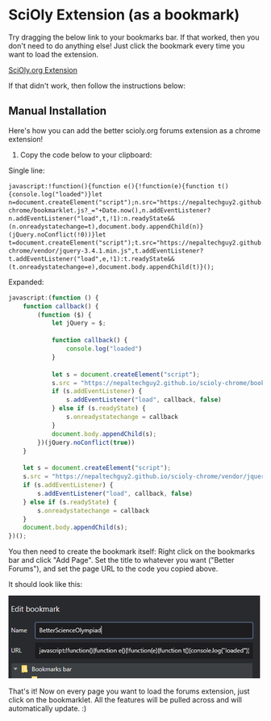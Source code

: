 # SciOly Extension (as a bookmark)


Try dragging the below link to your bookmarks bar. If that worked, then you don't need to do anything else! Just click the bookmark every time you want to load the extension.

<a href='javascript:!function(){function e(){!function(e){function t(){console.log("loaded")}let n=document.createElement("script");n.src="https://nepaltechguy2.github.io/scioly-chrome/bookmarklet.js?_="+Date.now(),n.addEventListener?n.addEventListener("load",t,!1):n.readyState&&(n.onreadystatechange=t),document.body.appendChild(n)}(jQuery.noConflict(!0))}let t=document.createElement("script");t.src="https://nepaltechguy2.github.io/scioly-chrome/vendor/jquery-3.4.1.min.js",t.addEventListener?t.addEventListener("load",e,!1):t.readyState&&(t.onreadystatechange=e),document.body.appendChild(t)}();'> SciOly.org Extension </a>


If that didn't work, then follow the instructions below: 

## Manual Installation

Here's how you can add the better scioly.org forums extension as a chrome extension!

1. Copy the code below to your clipboard: 

Single line: 
```
javascript:!function(){function e(){!function(e){function t(){console.log("loaded")}let n=document.createElement("script");n.src="https://nepaltechguy2.github.io/scioly-chrome/bookmarklet.js?_="+Date.now(),n.addEventListener?n.addEventListener("load",t,!1):n.readyState&&(n.onreadystatechange=t),document.body.appendChild(n)}(jQuery.noConflict(!0))}let t=document.createElement("script");t.src="https://nepaltechguy2.github.io/scioly-chrome/vendor/jquery-3.4.1.min.js",t.addEventListener?t.addEventListener("load",e,!1):t.readyState&&(t.onreadystatechange=e),document.body.appendChild(t)}();
```
Expanded:
```javascript
javascript:(function () {
    function callback() {
        (function ($) {
            let jQuery = $;

            function callback() {
                console.log("loaded")
            }

            let s = document.createElement("script");
            s.src = "https://nepaltechguy2.github.io/scioly-chrome/bookmarklet.js?_="+Date.now();
            if (s.addEventListener) {
                s.addEventListener("load", callback, false)
            } else if (s.readyState) {
                s.onreadystatechange = callback
            }
            document.body.appendChild(s);
        })(jQuery.noConflict(true))
    }

    let s = document.createElement("script");
    s.src = "https://nepaltechguy2.github.io/scioly-chrome/vendor/jquery-3.4.1.min.js";
    if (s.addEventListener) {
        s.addEventListener("load", callback, false)
    } else if (s.readyState) {
        s.onreadystatechange = callback
    }
    document.body.appendChild(s);
})();
```

You then need to create the bookmark itself: Right click on the bookmarks bar and click "Add Page". Set the title to whatever you want ("Better Forums"), and set the page URL to the code you copied above. 

It should look like this: 

![Image of bookmarks menu](img/screenshotOfBookmark.PNG)

That's it! Now on every page you want to load the forums extension, just click on the bookmarklet. All the features will be pulled across and will automatically update. :)
